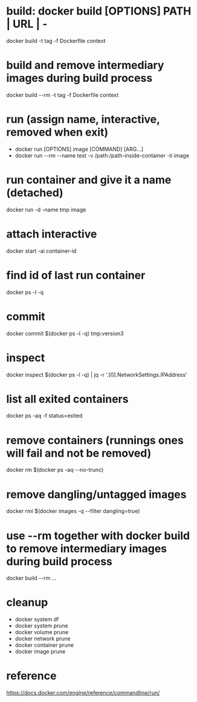 # build: docker build [OPTIONS] PATH | URL | -
docker build -t tag -f Dockerfile context

# build and remove intermediary images during build process
docker build --rm -t tag -f Dockerfile context

# run (assign name, interactive, removed when exit)
- docker run [OPTIONS] image [COMMAND] [ARG...]
- docker run --rm --name test -v /path:/path-inside-container -ti image

# run container and give it a name (detached)
docker run -d -name tmp image

# attach interactive
docker start -ai container-id

# find id of last run container
docker ps -l -q

# commit
docker commit $(docker ps -l -q) tmp:version3

# inspect
docker inspect $(docker ps -l -q) | jq -r '.[0].NetworkSettings.IPAddress'

# list all exited containers
docker ps -aq -f status=exited

# remove containers (runnings ones will fail and not be removed)
docker rm $(docker ps -aq --no-trunc)

# remove dangling/untagged images
docker rmi $(docker images -q --filter dangling=true)

# use --rm together with docker build to remove intermediary images during build process
docker build --rm ...

# cleanup
  - docker system df
  - docker system prune
  - docker volume prune
  - docker network prune
  - docker container prune
  - docker image prune

# reference
https://docs.docker.com/engine/reference/commandline/run/
